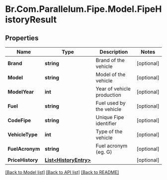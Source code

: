 # Br.Com.Parallelum.Fipe.Model.FipeHistoryResult

## Properties

Name | Type | Description | Notes
------------ | ------------- | ------------- | -------------
**Brand** | **string** | Brand of the vehicle | [optional] 
**Model** | **string** | Model of the vehicle | [optional] 
**ModelYear** | **int** | Year of vehicle production | [optional] 
**Fuel** | **string** | Fuel used by the vehicle | [optional] 
**CodeFipe** | **string** | Unique Fipe identifier | [optional] 
**VehicleType** | **int** | Type of the vehicle | [optional] 
**FuelAcronym** | **string** | Fuel acronym (eg. G) | [optional] 
**PriceHistory** | [**List&lt;HistoryEntry&gt;**](HistoryEntry.md) |  | [optional] 

[[Back to Model list]](../README.md#documentation-for-models) [[Back to API list]](../README.md#documentation-for-api-endpoints) [[Back to README]](../README.md)


